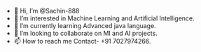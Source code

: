 - 👋 Hi, I’m @Sachin-888
- 👀 I’m interested in Machine Learning and Artificial Intelligence.
- 🌱 I’m currently learning Advanced java language.
- 💞️ I’m looking to collaborate on Ml and AI projects.
- 📫 How to reach me Contact- +91 7027974266.

<!---
Sachin-888/Sachin-888 is a ✨ special ✨ repository because its `README.md` (this file) appears on your GitHub profile.
You can click the Preview link to take a look at your changes.
--->
